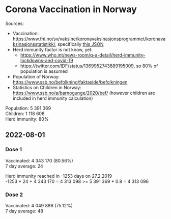 # Corona Vaccination in Norway

Sources:

- Vaccination: <https://www.fhi.no/sv/vaksine/koronavaksinasjonsprogrammet/koronavaksinasjonsstatistikk/>, specifically [this JSON](https://www.fhi.no/api/chartdata/api/99119)
- Herd immunity factor is not know, yet:
  - <https://www.who.int/news-room/q-a-detail/herd-immunity-lockdowns-and-covid-19>
  - <https://twitter.com/IDF/status/1369952743889195009>, so 80% of population is assumed
- Population of Norway: <https://www.ssb.no/befolkning/faktaside/befolkningen>
- Statistics on Children in Norway: https://www.ssb.no/a/barnogunge/2020/bef/ (however children are included in herd immunity calculation)

Population: 5 391 369  
Children: 1 118 608  
Herd immunity: 80%  

## 2022-08-01

### Dose 1

Vaccinated: 4 343 170 (80.56%)  
7 day average: 24

Herd immunity reached in -1253 days on 27.2.2019  
-1253 * 24 + 4 343 170 = 4 313 098 >= 5 391 369 * 0.8 = 4 313 096

### Dose 2

Vaccinated: 4 049 886 (75.12%)  
7 day average: 48

